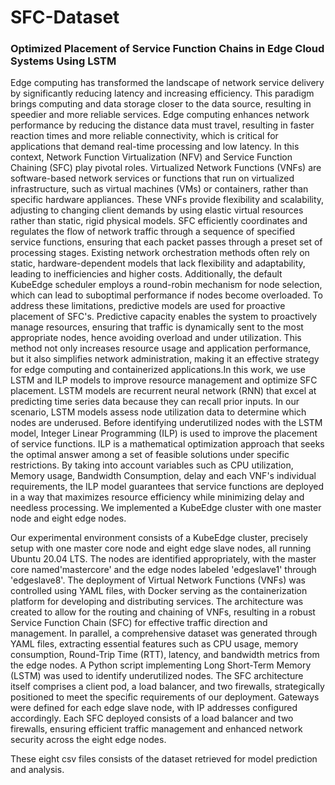 # SFC-Dataset
### Optimized Placement of Service Function Chains in Edge Cloud Systems Using LSTM
Edge computing has transformed the landscape of network service delivery by significantly reducing latency and increasing efficiency. This paradigm brings computing and data storage closer to the data source, resulting in speedier and more reliable services. Edge computing enhances network performance by reducing the distance data must travel, resulting in faster reaction times and more reliable connectivity, which is critical for applications that demand real-time processing and low latency. In this context, Network Function Virtualization (NFV) and Service Function Chaining (SFC) play pivotal roles. Virtualized Network Functions (VNFs) are software-based network services or functions that run on virtualized infrastructure, such as virtual machines (VMs) or containers, rather than specific hardware appliances. These VNFs provide flexibility and scalability, adjusting to changing client demands by using elastic virtual resources rather than static, rigid physical models. SFC efficiently coordinates and regulates the flow of network traffic through a sequence of specified service functions, ensuring that each packet passes through a preset set of processing stages. 
Existing network orchestration methods often rely on static, hardware-dependent models that lack flexibility and adaptability, leading to inefficiencies and higher costs. Additionally, the default KubeEdge scheduler employs a round-robin mechanism for node selection, which can lead to suboptimal performance if nodes become overloaded. To address these limitations, predictive models are used for proactive placement of SFC's. Predictive capacity enables the system to proactively manage resources, ensuring that traffic is dynamically sent to the most appropriate nodes, hence avoiding overload and under utilization. This method not only increases resource usage and application performance, but it also simplifies network administration, making it an effective strategy for edge computing and containerized applications.In this work, we use LSTM and ILP models to improve resource management and optimize SFC placement. LSTM models are recurrent neural network (RNN) that excel at predicting time series data because they can recall prior inputs. In our scenario, LSTM models assess node utilization data to determine which nodes are underused. Before identifying underutilized nodes with the LSTM model, Integer Linear Programming (ILP) is used to improve the placement of service functions. ILP is a mathematical optimization approach that seeks the optimal answer among a set of feasible solutions under specific restrictions. By taking into account variables such as CPU utilization, Memory usage, Bandwidth Consumption, delay and each VNF's individual requirements, the ILP model guarantees that service functions are deployed in a way that maximizes resource efficiency while minimizing delay and needless processing. We implemented a KubeEdge cluster with one master node and eight edge nodes. 


Our experimental environment consists of a KubeEdge cluster, precisely setup with one master core node and eight edge slave nodes, all running Ubuntu 20.04 LTS. The nodes are identified appropriately, with the master core named'mastercore' and the edge nodes labeled 'edgeslave1' through 'edgeslave8'.
The deployment of Virtual Network Functions (VNFs) was controlled using YAML files, with Docker serving as the containerization platform for developing and distributing services. The architecture was created to allow for the routing and chaining of VNFs, resulting in a robust Service Function Chain (SFC) for effective traffic direction and management. In parallel, a comprehensive dataset was generated through YAML files, extracting essential features such as CPU usage, memory consumption, Round-Trip Time (RTT), latency, and bandwidth metrics from the edge nodes. A Python script implementing Long Short-Term Memory (LSTM) was used to identify underutilized nodes. The SFC architecture itself comprises a client pod, a load balancer, and two firewalls, strategically positioned to meet the specific requirements of our deployment. Gateways were defined for each edge slave node, with IP addresses configured accordingly. Each SFC deployed consists of a load balancer and two firewalls, ensuring efficient traffic management and enhanced network security across the eight edge nodes. 

These eight csv files consists of the dataset retrieved for model prediction and analysis.
